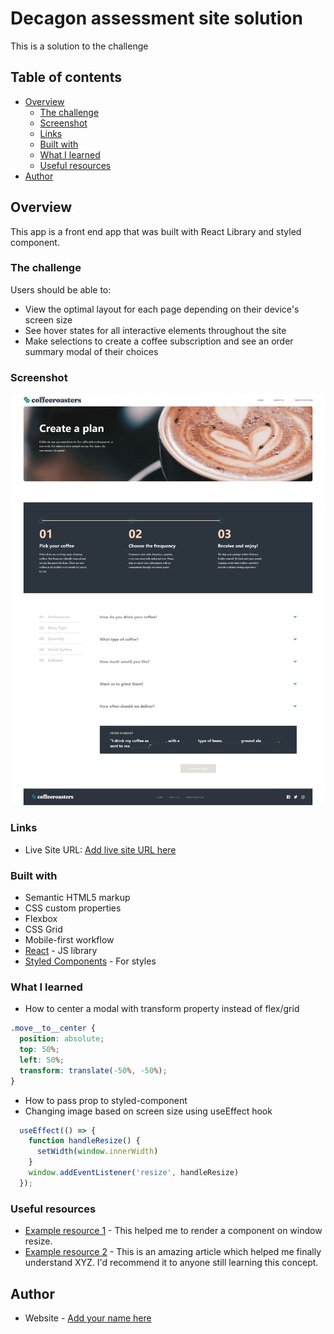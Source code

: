 # Decagon assessment site solution

This is a solution to the challenge

## Table of contents

- [Overview](#overview)
  - [The challenge](#the-challenge)
  - [Screenshot](#screenshot)
  - [Links](#links)
  - [Built with](#built-with)
  - [What I learned](#what-i-learned)
  - [Useful resources](#useful-resources)
- [Author](#author)

## Overview
This app is a front end app that was built with React Library and styled component.
### The challenge

Users should be able to:

- View the optimal layout for each page depending on their device's screen size
- See hover states for all interactive elements throughout the site
- Make selections to create a coffee subscription and see an order summary modal of their choices

### Screenshot

![](./CoffeeRoasters.png)

### Links

- Live Site URL: [Add live site URL here](https://teeliny-coffee.netlify.app/)

### Built with

- Semantic HTML5 markup
- CSS custom properties
- Flexbox
- CSS Grid
- Mobile-first workflow
- [React](https://reactjs.org/) - JS library
- [Styled Components](https://styled-components.com/) - For styles

### What I learned

- How to center a modal with transform property instead of flex/grid
```css
.move__to__center {
  position: absolute;
  top: 50%;
  left: 50%;
  transform: translate(-50%, -50%);
}
```
- How to pass prop to styled-component
- Changing image based on screen size using useEffect hook
```js
  useEffect(() => {
    function handleResize() {
      setWidth(window.innerWidth)
    }
    window.addEventListener('resize', handleResize)
  });
```

### Useful resources

- [Example resource 1](https://www.pluralsight.com/guides/re-render-react-component-on-window-resize) - This helped me to render a component on window resize.
- [Example resource 2](https://www.example.com) - This is an amazing article which helped me finally understand XYZ. I'd recommend it to anyone still learning this concept.

## Author

- Website - [Add your name here](https://github.com/teeliny)

